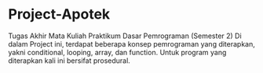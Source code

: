 # Project-Apotek
Tugas Akhir Mata Kuliah Praktikum Dasar Pemrograman (Semester 2)
Di dalam Project ini, terdapat beberapa konsep pemrograman yang diterapkan, yakni conditional, looping, array, dan function. 
Untuk program yang diterapkan kali ini bersifat prosedural.
